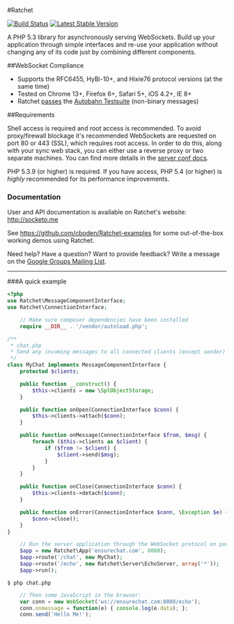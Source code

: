 #Ratchet

[![Build Status](https://secure.travis-ci.org/ratchetphp/Ratchet.png?branch=master)](http://travis-ci.org/ratchetphp/Ratchet)
[![Latest Stable Version](https://poser.pugx.org/cboden/ratchet/v/stable.png)](https://packagist.org/packages/cboden/ratchet)

A PHP 5.3 library for asynchronously serving WebSockets.
Build up your application through simple interfaces and re-use your application without changing any of its code just by combining different components.

##WebSocket Compliance

* Supports the RFC6455, HyBi-10+, and Hixie76 protocol versions (at the same time)
* Tested on Chrome 13+, Firefox 6+, Safari 5+, iOS 4.2+, IE 8+
* Ratchet [passes](http://socketo.me/reports/ab/) the [Autobahn Testsuite](http://autobahn.ws/testsuite) (non-binary messages)

##Requirements

Shell access is required and root access is recommended.
To avoid proxy/firewall blockage it's recommended WebSockets are requested on port 80 or 443 (SSL), which requires root access.
In order to do this, along with your sync web stack, you can either use a reverse proxy or two separate machines.
You can find more details in the [server conf docs](http://socketo.me/docs/deploy#serverconfiguration).

PHP 5.3.9 (or higher) is required. If you have access, PHP 5.4 (or higher) is *highly* recommended for its performance improvements.

### Documentation

User and API documentation is available on Ratchet's website: http://socketo.me

See https://github.com/cboden/Ratchet-examples for some out-of-the-box working demos using Ratchet.

Need help?  Have a question?  Want to provide feedback?  Write a message on the [Google Groups Mailing List](https://groups.google.com/forum/#!forum/ratchet-php).

---

###A quick example

```php
<?php
use Ratchet\MessageComponentInterface;
use Ratchet\ConnectionInterface;

    // Make sure composer dependencies have been installed
    require __DIR__ . '/vendor/autoload.php';

/**
 * chat.php
 * Send any incoming messages to all connected clients (except sender)
 */
class MyChat implements MessageComponentInterface {
    protected $clients;

    public function __construct() {
        $this->clients = new \SplObjectStorage;
    }

    public function onOpen(ConnectionInterface $conn) {
        $this->clients->attach($conn);
    }

    public function onMessage(ConnectionInterface $from, $msg) {
        foreach ($this->clients as $client) {
            if ($from != $client) {
                $client->send($msg);
            }
        }
    }

    public function onClose(ConnectionInterface $conn) {
        $this->clients->detach($conn);
    }

    public function onError(ConnectionInterface $conn, \Exception $e) {
        $conn->close();
    }
}

    // Run the server application through the WebSocket protocol on port 8080
    $app = new Ratchet\App('ensurechat.com', 8080);
    $app->route('/chat', new MyChat);
    $app->route('/echo', new Ratchet\Server\EchoServer, array('*'));
    $app->run();
```

    $ php chat.php

```javascript
    // Then some JavaScript in the browser:
    var conn = new WebSocket('ws://ensurechat.com:8080/echo');
    conn.onmessage = function(e) { console.log(e.data); };
    conn.send('Hello Me!');
```